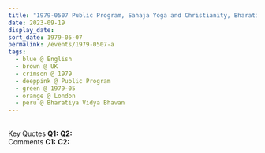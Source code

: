 ```yaml
---
title: "1979-0507 Public Program, Sahaja Yoga and Christianity, Bharatiya Vidya Bhavan, 4A Castletown Road, London W14 9HE, UK"
date: 2023-09-19
display_date: 
sort_date: 1979-05-07
permalink: /events/1979-0507-a
tags:
  - blue @ English
  - brown @ UK
  - crimson @ 1979
  - deeppink @ Public Program
  - green @ 1979-05
  - orange @ London
  - peru @ Bharatiya Vidya Bhavan
---
```


<br>

<wave-list>
  <list-title color="DarkSeaGreen" width="55">Key Quotes</list-title>
  <list-item color="BlanchedAlmond" width="280"><b>Q1:</b> <i></i></list-item>
  <list-item color="Lavender" width="280"><b>Q2:</b> <i></i></list-item>
</wave-list>

<br>

<wave-list>
  <list-title color="DarkSeaGreen" width="55">Comments</list-title>
  <list-item color="BlanchedAlmond" width="280"><b>C1:</b> <i></i></list-item>
  <list-item color="Lavender" width="280"><b>C2:</b> <i></i></list-item>
</wave-list>